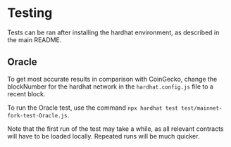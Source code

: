 # Testing

Tests can be ran after installing the hardhat environment, as described in the main README.


## Oracle
To get most accurate results in comparison with CoinGecko, change the blockNumber for the hardhat network in the `hardhat.config.js` file to a recent block.

To run the Oracle test, use the command `npx hardhat test test/mainnet-fork-test-Oracle.js`.

Note that the first run of the test may take a while, as all relevant contracts will have to be loaded locally. Repeated runs will be much quicker.
